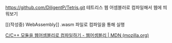 https://github.com/DiligentP/Tetris.git 테트리스 
웹 어셈블러로 컴파일해서 웹에 띄워보기

[[(작성중) WebAssembly]]
.wasm 파일로 컴파일을 통해 실행

[C/C++ 모듈을 웹어셈블리로 컴파일하기 - 웹어셈블리 | MDN (mozilla.org)](https://developer.mozilla.org/ko/docs/WebAssembly/C_to_wasm)


